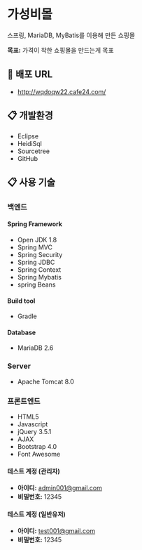# 가성비몰
스프링, MariaDB, MyBatis를 이용해 만든 쇼핑몰

**목표:** 가격이 착한 쇼핑몰을 만드는게 목표
## :link: 배포 URL
* http://wqdoqw22.cafe24.com/
## :clipboard: 개발환경
* Eclipse
* HeidiSql
* Sourcetree
* GitHub
## :clipboard: 사용 기술
### 백엔드
#### Spring Framework
* Open JDK 1.8
* Spring MVC
* Spring Security
* Spring JDBC
* Spring Context
* Spring Mybatis
* spring Beans

#### Build tool
* Gradle

#### Database
* MariaDB 2.6

### Server
* Apache Tomcat 8.0

### 프론트엔드
* HTML5
* Javascript
* jQuery 3.5.1
* AJAX
* Bootstrap 4.0
* Font Awesome

#### **테스트 계정 (관리자)**
* **아이디:** admin001@gmail.com
* **비밀번호:** 12345
#### **테스트 계정 (일반유저)**
* **아이디:** test001@gmail.com
* **비밀번호:** 12345



